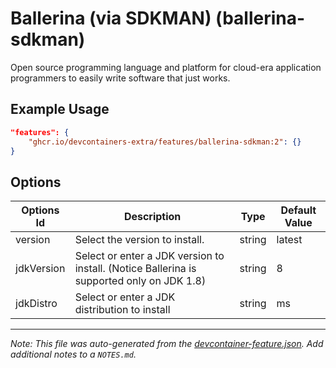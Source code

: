 
# Ballerina (via SDKMAN) (ballerina-sdkman)

Open source programming language and platform for cloud-era application
programmers to easily write software that just works.

## Example Usage

```json
"features": {
    "ghcr.io/devcontainers-extra/features/ballerina-sdkman:2": {}
}
```

## Options

| Options Id | Description | Type | Default Value |
|-----|-----|-----|-----|
| version | Select the version to install. | string | latest |
| jdkVersion | Select or enter a JDK version to install. (Notice Ballerina is supported only on JDK 1.8) | string | 8 |
| jdkDistro | Select or enter a JDK distribution to install | string | ms |



---

_Note: This file was auto-generated from the [devcontainer-feature.json](devcontainer-feature.json).  Add additional notes to a `NOTES.md`._
